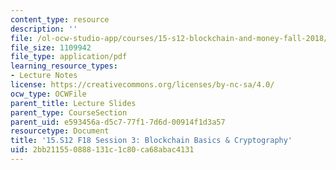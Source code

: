 ```yaml
---
content_type: resource
description: ''
file: /ol-ocw-studio-app/courses/15-s12-blockchain-and-money-fall-2018/2bb211550888131c1c80ca68abac4131_MIT15_S12F18_ses3.pdf
file_size: 1109942
file_type: application/pdf
learning_resource_types:
- Lecture Notes
license: https://creativecommons.org/licenses/by-nc-sa/4.0/
ocw_type: OCWFile
parent_title: Lecture Slides
parent_type: CourseSection
parent_uid: e593456a-d5c7-77f1-7d6d-00914f1d3a57
resourcetype: Document
title: '15.S12 F18 Session 3: Blockchain Basics & Cryptography'
uid: 2bb21155-0888-131c-1c80-ca68abac4131
---
```


